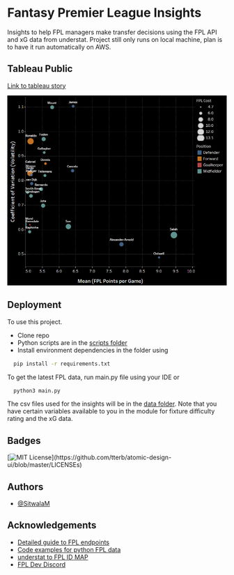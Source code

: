 
# Fantasy Premier League Insights

Insights to help FPL managers make transfer decisions using the FPL API and xG data from understat. Project still only runs on local machine, plan is to have it run automatically on AWS.


## Tableau Public 

[Link to tableau story](https://public.tableau.com/app/profile/sitwala.mundia/viz/FPLInsightGW1-GW1920212022Season/Story1)

 ![](images/volatility.PNG)

## Deployment

To use this project.
* Clone repo
* Python scripts are in the [scripts folder](https://github.com/SitwalaM/fpl/tree/main/scripts)
* Install environment dependencies in the folder  using

```bash
  pip install -r requirements.txt 
```

To get the latest FPL data, run main.py file using your IDE or
```bash
  python3 main.py
```
The csv files used for the insights will be in the [data folder](https://github.com/SitwalaM/fpl/tree/main/data). Note that you have certain variables available to you in the module for fixture difficulty rating and the xG data.

## Badges

[![MIT License](https://img.shields.io/apm/l/atomic-design-ui.svg?)](https://github.com/tterb/atomic-design-ui/blob/master/LICENSEs)

## Authors

- [@SitwalaM](https://github.com/SitwalaM)
  
## Acknowledgements

 - [Detailed guide to FPL endpoints](https://medium.com/@frenzelts/fantasy-premier-league-api-endpoints-a-detailed-guide-acbd5598eb19)
 - [Code examples for python FPL data](https://towardsdatascience.com/fantasy-premier-league-value-analysis-python-tutorial-using-the-fpl-api-8031edfe9910)
 - [understat to FPL ID MAP](https://github.com/ChrisMusson/Football-Datasets)
 - [FPL Dev Discord](https://discord.gg/rEuX54nz)
 

    
